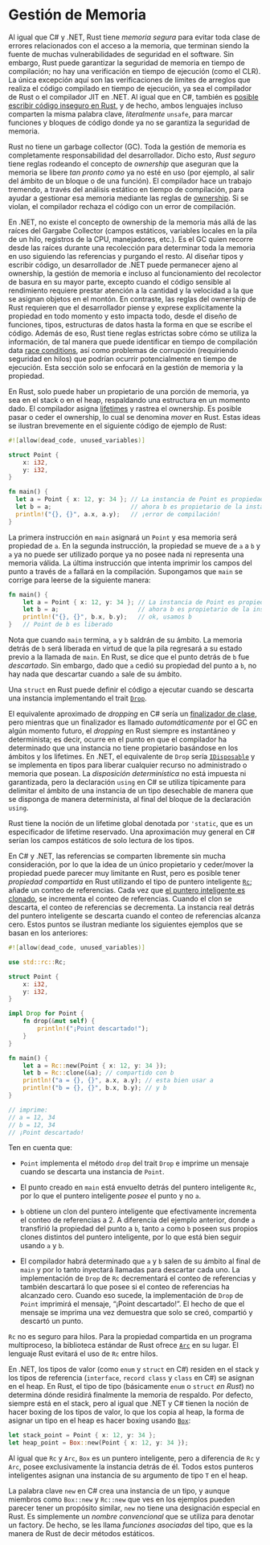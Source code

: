 # Gestión de Memoria

Al igual que C# y .NET, Rust tiene _memoria segura_ para evitar toda clase de 
errores relacionados con el acceso a la memoria, que terminan siendo la fuente 
de muchas vulnerabilidades de seguridad en el software. Sin embargo, Rust puede 
garantizar la seguridad de memoria en tiempo de compilación; no hay una 
verificación en tiempo de ejecución (como el CLR). La única excepción aquí son 
las verificaciones de límites de arreglos que realiza el código compilado en 
tiempo de ejecución, ya sea el compilador de Rust o el compilador JIT en .NET. 
Al igual que en C#, también es 
[posible escribir código inseguro en Rust][unsafe-rust], y de hecho, ambos 
lenguajes incluso comparten la misma palabra clave, _literalmente_ `unsafe`, 
para marcar funciones y bloques de código donde ya no se garantiza la seguridad 
de memoria.

  [unsafe-rust]: https://book.rustlang-es.org/ch19-01-unsafe-rust

Rust no tiene un garbage collector (GC). Toda la gestión de memoria es 
completamente responsabilidad del desarrollador. Dicho esto, _Rust seguro_ tiene 
reglas rodeando el concepto de _ownership_ que aseguran que la memoria se libere 
_tan pronto como_ ya no esté en uso (por ejemplo, al salir del ámbito de un 
bloque o de una función). El compilador hace un trabajo tremendo, a través del 
análisis estático en tiempo de compilación, para ayudar a gestionar esa memoria 
mediante las reglas de [ownership]. Si se violan, el compilador rechaza el 
código con un error de compilación.

  [ownership]: https://book.rustlang-es.org/ch04-01-what-is-ownership

En .NET, no existe el concepto de ownership de la memoria más allá de las raíces 
del Gargabe Collector (campos estáticos, variables locales en la pila de un hilo, 
registros de la CPU, manejadores, etc.). Es el GC quien recorre desde las raíces 
durante una recolección para determinar toda la memoria en uso siguiendo las 
referencias y purgando el resto. Al diseñar tipos y escribir código, un 
desarrollador de .NET puede permanecer ajeno al ownership, la gestión de memoria
e incluso al funcionamiento del recolector de basura en su mayor parte, excepto 
cuando el código sensible al rendimiento requiere prestar atención a la cantidad 
y la velocidad a la que se asignan objetos en el montón. En contraste, las 
reglas del ownership de Rust requieren que el desarrollador piense y exprese 
explícitamente la propiedad en todo momento y esto impacta todo, desde el diseño 
de funciones, tipos, estructuras de datos hasta la forma en que se escribe el 
código. Además de eso, Rust tiene reglas estrictas sobre cómo se utiliza la 
información, de tal manera que puede identificar en tiempo de compilación 
data [race conditions], así como problemas de corrupción (requiriendo seguridad 
en hilos) que podrían ocurrir potencialmente en tiempo de ejecución. Esta 
sección solo se enfocará en la gestión de memoria y la propiedad.

  [race conditions]: https://doc.rust-lang.org/nomicon/races.html

En Rust, solo puede haber un propietario de una porción de memoria, ya sea en el
stack o en el heap, respaldando una estructura en un momento dado. El compilador 
asigna [lifetimes][lifetimes.rs] y rastrea el ownership. Es posible pasar o 
ceder el ownership, lo cual se denomina _mover_ en Rust. Estas ideas se ilustran 
brevemente en el siguiente código de ejemplo de Rust:

  [lifetimes.rs]: https://doc.rust-lang.org/rust-by-example/scope/lifetime.html

```rust
#![allow(dead_code, unused_variables)]

struct Point {
    x: i32,
    y: i32,
}

fn main() {
  let a = Point { x: 12, y: 34 }; // La instancia de Point es propiedad de a
  let b = a;                      // ahora b es propietario de la instancia de Point
  println!("{}, {}", a.x, a.y);   // ¡error de compilación!
}
```

La primera instrucción en `main` asignará un `Point` y esa memoria será 
propiedad de `a`. En la segunda instrucción, la propiedad se mueve de `a` a `b` 
y `a` ya no puede ser utilizado porque ya no posee nada ni representa una 
memoria válida. La última instrucción que intenta imprimir los campos del punto 
a través de `a` fallará en la compilación. Supongamos que `main` se corrige para 
leerse de la siguiente manera:

```rust
fn main() {
    let a = Point { x: 12, y: 34 }; // La instancia de Point es propiedad de a
    let b = a;                      // ahora b es propietario de la instancia de Point
    println!("{}, {}", b.x, b.y);   // ok, usamos b
}   // Point de b es liberado
```

Nota que cuando `main` termina, `a` y `b` saldrán de su ámbito. La memoria 
detrás de `b` será liberada en virtud de que la pila regresará a su estado 
previo a la llamada de `main`. En Rust, se dice que el punto detrás de `b` fue 
_descartado_. Sin embargo, dado que `a` cedió su propiedad del punto a `b`, no 
hay nada que descartar cuando `a` sale de su ámbito.

Una `struct` en Rust puede definir el código a ejecutar cuando se descarta una 
instancia implementando el trait [`Drop`][drop.rs].

  [drop.rs]: https://doc.rust-lang.org/std/ops/trait.Drop.html

El equivalente aproximado de _dropping_ en C# sería un 
[finalizador de clase][finalizer], pero mientras que un finalizador es llamado 
_automáticamente_ por el GC en algún momento futuro, el _dropping_ en Rust 
siempre es instantáneo y determinista; es decir, ocurre en el punto en que el 
compilador ha determinado que una instancia no tiene propietario basándose en 
los ámbitos y los lifetimes. En .NET, el equivalente de `Drop` sería 
[`IDisposable`][IDisposable] y se implementa en tipos para liberar cualquier 
recurso no administrado o memoria que posean. La _disposición determinística_ no 
está impuesta ni garantizada, pero la declaración `using` en C# se utiliza 
típicamente para delimitar el ámbito de una instancia de un tipo desechable de 
manera que se disponga de manera determinista, al final del bloque de la 
declaración `using`.

  [finalizer]: https://learn.microsoft.com/es-ES/dotnet/csharp/programming-guide/classes-and-structs/finalizers
  [IDisposable]: https://learn.microsoft.com/es-ES/dotnet/api/system.idisposable

Rust tiene la noción de un lifetime global denotada por `'static`, que es un 
especificador de lifetime reservado. Una aproximación muy general en C# serían 
los campos estáticos de solo lectura de los tipos.

En C# y .NET, las referencias se comparten libremente sin mucha consideración, 
por lo que la idea de un único propietario y ceder/mover la propiedad puede 
parecer muy limitante en Rust, pero es posible tener _propiedad compartida_ en 
Rust utilizando el tipo de puntero inteligente [`Rc`][rc.rs]; añade un conteo de 
referencias. Cada vez que [el puntero inteligente es clonado][Rc::clone], se 
incrementa el conteo de referencias. Cuando el clon se descarta, el conteo de 
referencias se decrementa. La instancia real detrás del puntero inteligente se 
descarta cuando el conteo de referencias alcanza cero. Estos puntos se ilustran 
mediante los siguientes ejemplos que se basan en los anteriores:

  [rc.rs]: https://doc.rust-lang.org/stable/std/rc/struct.Rc.html
  [Rc::clone]: https://doc.rust-lang.org/stable/std/rc/struct.Rc.html#method.clone

```rust
#![allow(dead_code, unused_variables)]

use std::rc::Rc;

struct Point {
    x: i32,
    y: i32,
}

impl Drop for Point {
    fn drop(&mut self) {
        println!("¡Point descartado!");
    }
}

fn main() {
    let a = Rc::new(Point { x: 12, y: 34 });
    let b = Rc::clone(&a); // compartido con b
    println!("a = {}, {}", a.x, a.y); // esta bien usar a
    println!("b = {}, {}", b.x, b.y); // y b
}

// imprime:
// a = 12, 34
// b = 12, 34
// ¡Point descartado!
```

Ten en cuenta que:

- `Point` implementa el método `drop` del trait `Drop` e imprime un mensaje 
  cuando se descarta una instancia de `Point`.

- El punto creado en `main` está envuelto detrás del puntero inteligente `Rc`, 
  por lo que el puntero inteligente _posee_ el punto y no `a`.

- `b` obtiene un clon del puntero inteligente que efectivamente incrementa el 
  conteo de referencias a 2. A diferencia del ejemplo anterior, donde `a` 
  transfirió la propiedad del punto a `b`, tanto `a` como `b` poseen sus propios 
  clones distintos del puntero inteligente, por lo que está bien seguir usando 
  `a` y `b`.

- El compilador habrá determinado que `a` y `b` salen de su ámbito al final de 
  `main` y por lo tanto inyectará llamadas para descartar cada uno. La 
  implementación de `Drop` de `Rc` decrementará el conteo de referencias y 
  también descartará lo que posee si el conteo de referencias ha alcanzado cero. 
  Cuando eso sucede, la implementación de `Drop` de `Point` imprimirá el mensaje, 
  &ldquo;¡Point descartado!&rdquo;. El hecho de que el mensaje se imprima una 
  vez demuestra que solo se creó, compartió y descartó un punto.

`Rc` no es seguro para hilos. Para la propiedad compartida en un programa 
multiproceso, la biblioteca estándar de Rust ofrece [`Arc`][arc.rs] en su lugar. 
El lenguaje Rust evitará el uso de `Rc` entre hilos.

  [arc.rs]: https://doc.rust-lang.org/std/sync/struct.Arc.html

En .NET, los tipos de valor (como `enum` y `struct` en C#) residen en el stack y 
los tipos de referencia (`interface`, `record class` y `class` en C#) se asignan 
en el heap. En Rust, el tipo de tipo (básicamente `enum` o `struct` _en Rust_) 
no determina dónde residirá finalmente la memoria de respaldo. Por defecto, 
siempre está en el stack, pero al igual que .NET y C# tienen la noción de hacer 
boxing de los tipos de valor, lo que los copia al heap, la forma de asignar un 
tipo en el heap es hacer boxing usando [`Box`][box.rs]:

  [box.rs]: https://doc.rust-lang.org/std/boxed/struct.Box.html

```rust
let stack_point = Point { x: 12, y: 34 };
let heap_point = Box::new(Point { x: 12, y: 34 });
```

Al igual que `Rc` y `Arc`, `Box` es un puntero inteligente, pero a diferencia de 
`Rc` y `Arc`, posee exclusivamente la instancia detrás de él. Todos estos 
punteros inteligentes asignan una instancia de su argumento de tipo `T` en 
el heap.

La palabra clave `new` en C# crea una instancia de un tipo, y aunque miembros 
como `Box::new` y `Rc::new` que ves en los ejemplos pueden parecer tener un 
propósito similar, `new` no tiene una designación especial en Rust. Es 
simplemente un _nombre convencional_ que se utiliza para denotar un factory. 
De hecho, se les llama _funciones asociadas_ del tipo, que es la manera de Rust 
de decir métodos estáticos.
